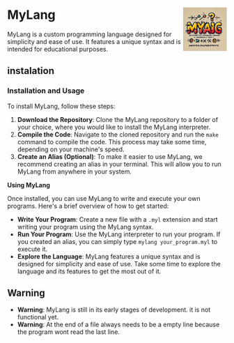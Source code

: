# MyLang <img src="./Mylang Logo Design.webp" alt="logo" style="width: 100px; height: 100px; float: right;">

MyLang is a custom programming language designed for simplicity and ease of use.
It features a unique syntax and is intended for educational purposes.

## instalation

### Installation and Usage

To install MyLang, follow these steps:

1. **Download the Repository**: Clone the MyLang repository to a folder of your choice, where you would like to install the MyLang interpreter.
2. **Compile the Code**: Navigate to the cloned repository and run the `make` command to compile the code. This process may take some time, depending on your machine's speed.
3. **Create an Alias (Optional)**: To make it easier to use MyLang, we recommend creating an alias in your terminal. This will allow you to run MyLang from anywhere in your system.

**Using MyLang**

Once installed, you can use MyLang to write and execute your own programs. Here's a brief overview of how to get started:

* **Write Your Program**: Create a new file with a `.myl` extension and start writing your program using the MyLang syntax.
* **Run Your Program**: Use the MyLang interpreter to run your program. If you created an alias, you can simply type `mylang your_program.myl` to execute it.
* **Explore the Language**: MyLang features a unique syntax and is designed for simplicity and ease of use. Take some time to explore the language and its features to get the most out of it.

## Warning

* **Warning**: MyLang is still in its early stages of development. it is not functional yet.
* **Warning**: At the end of a file always needs to be a empty line because the program wont read the last line.
